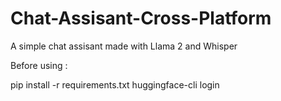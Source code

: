 # Chat-Assisant-Cross-Platform
 A simple chat assisant made with Llama 2 and Whisper

Before using : 

pip install -r requirements.txt
huggingface-cli login
